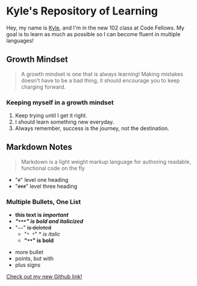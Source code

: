 # Kyle's Repository of Learning
Hey, my name is [Kyle](https://github.com/AtkinsonKyle), and I'm in the new 102 class at Code Fellows. My goal is to learn as much as possible so I can become fluent in multiple languages! 

## Growth Mindset
> A growth mindset is one that is always learning! Making mistakes doesn't have to be a bad thing, it should encourage you to keep charging forward.

### Keeping myself in a growth mindset
1. Keep trying until I get it right.
1. I should learn something new everyday.
1. Always remember, success is the journey, not the destination.


## Markdown Notes
> Markdown is a light weight markup language for authoring readable, functional code on the fly
- "`#`"  level one heading
- "`###`"  level three heading


### Multiple Bullets, One List
- **this text is _important_**
- ***"`***`"  is bold and italicized***
- "`~~`" ~~is deleted~~
  - "`* *`"  * *is italic* 
  - **"`**`"  is bold**
+ more bullet
+ points, but with
+ plus signs

[Check out my new Github link!](https://github.com/AtkinsonKyle/learning-journal)
